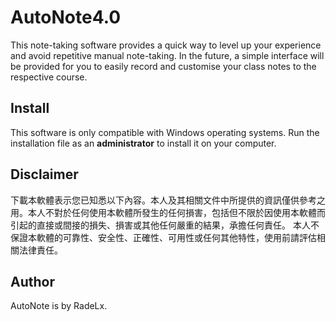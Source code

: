 # AutoNote4.0

This note-taking software provides a quick way to level up your experience and avoid repetitive manual note-taking. In the future, a simple interface will be provided for you to easily record and customise your class notes to the respective course.

## Install

This software is only compatible with Windows operating systems.
Run the installation file as an **administrator** to install it on your computer.

## Disclaimer
下載本軟體表示您已知悉以下內容。本人及其相關文件中所提供的資訊僅供參考之用。本人不對於任何使用本軟體所發生的任何損害，包括但不限於因使用本軟體而引起的直接或間接的損失、損害或其他任何嚴重的結果，承擔任何責任。 本人不保證本軟體的可靠性、安全性、正確性、可用性或任何其他特性，使用前請評估相關法律責任。

## Author
AutoNote is by RadeLx.
